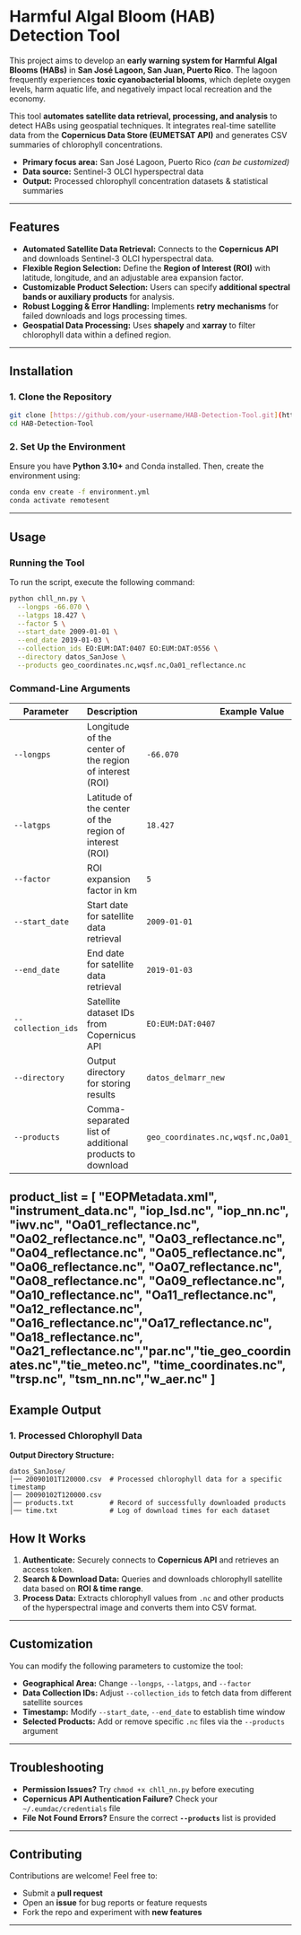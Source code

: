 # **Harmful Algal Bloom (HAB) Detection Tool**  

This project aims to develop an **early warning system for Harmful Algal Blooms (HABs)** in **San José Lagoon, San Juan, Puerto Rico**. The lagoon frequently experiences **toxic cyanobacterial blooms**, which deplete oxygen levels, harm aquatic life, and negatively impact local recreation and the economy.

This tool **automates satellite data retrieval, processing, and analysis** to detect HABs using geospatial techniques. It integrates real-time satellite data from the **Copernicus Data Store (EUMETSAT API)** and generates CSV summaries of chlorophyll concentrations.

- **Primary focus area:** San José Lagoon, Puerto Rico *(can be customized)*  
- **Data source:** Sentinel-3 OLCI hyperspectral data  
- **Output:** Processed chlorophyll concentration datasets & statistical summaries  

---

## **Features**  

- **Automated Satellite Data Retrieval:** Connects to the **Copernicus API** and downloads Sentinel-3 OLCI hyperspectral data.
- **Flexible Region Selection:** Define the **Region of Interest (ROI)** with latitude, longitude, and an adjustable area expansion factor.
- **Customizable Product Selection:** Users can specify **additional spectral bands or auxiliary products** for analysis.
- **Robust Logging & Error Handling:** Implements **retry mechanisms** for failed downloads and logs processing times.
- **Geospatial Data Processing:** Uses **shapely** and **xarray** to filter chlorophyll data within a defined region.

---

## **Installation**  

### **1. Clone the Repository**  
```bash
git clone [https://github.com/your-username/HAB-Detection-Tool.git](https://github.com/JhonJHerrera/Harmful-Algal-Bloom-HAB-Detection-and-Prediction-System.git)
cd HAB-Detection-Tool
 ```

### **2. Set Up the Environment**  
Ensure you have **Python 3.10+** and Conda installed. Then, create the environment using:  
```bash
conda env create -f environment.yml
conda activate remotesent
```
---

## **Usage**  

### **Running the Tool**  
To run the script, execute the following command:  
```bash
python chll_nn.py \
  --longps -66.070 \
  --latgps 18.427 \
  --factor 5 \
  --start_date 2009-01-01 \
  --end_date 2019-01-03 \
  --collection_ids EO:EUM:DAT:0407 EO:EUM:DAT:0556 \
  --directory datos_SanJose \
  --products geo_coordinates.nc,wqsf.nc,Oa01_reflectance.nc
```

### **Command-Line Arguments**  
| Parameter        | Description                                              | Example Value |
|-----------------|----------------------------------------------------------|--------------|
| `--longps`      | Longitude of the center of the region of interest (ROI)  | `-66.070`    |
| `--latgps`      | Latitude of the center of the region of interest (ROI)   | `18.427`     |
| `--factor`      | ROI expansion factor in km                               | `5`          |
| `--start_date`  | Start date for satellite data retrieval                  | `2009-01-01` |
| `--end_date`    | End date for satellite data retrieval                    | `2019-01-03` |
| `--collection_ids` | Satellite dataset IDs from Copernicus API             | `EO:EUM:DAT:0407` |
| `--directory`   | Output directory for storing results                     | `datos_delmarr_new` |
| `--products`    | Comma-separated list of additional products to download  | `geo_coordinates.nc,wqsf.nc,Oa01_reflectance.nc` |


product_list = [
        "EOPMetadata.xml", "instrument_data.nc",
        "iop_lsd.nc", "iop_nn.nc", "iwv.nc", "Oa01_reflectance.nc", "Oa02_reflectance.nc", 
        "Oa03_reflectance.nc", "Oa04_reflectance.nc", "Oa05_reflectance.nc", "Oa06_reflectance.nc", 
        "Oa07_reflectance.nc", "Oa08_reflectance.nc", "Oa09_reflectance.nc", "Oa10_reflectance.nc",
        "Oa11_reflectance.nc", "Oa12_reflectance.nc", "Oa16_reflectance.nc","Oa17_reflectance.nc",
        "Oa18_reflectance.nc", "Oa21_reflectance.nc","par.nc","tie_geo_coordinates.nc","tie_meteo.nc",
        "time_coordinates.nc", "trsp.nc",  "tsm_nn.nc","w_aer.nc"
    ]
---

## **Example Output**  

### **1. Processed Chlorophyll Data**  
**Output Directory Structure:**  
```
datos_SanJose/
│── 20090101T120000.csv  # Processed chlorophyll data for a specific timestamp
│── 20090102T120000.csv
│── products.txt         # Record of successfully downloaded products
│── time.txt             # Log of download times for each dataset

```

## **How It Works**  

1. **Authenticate:** Securely connects to **Copernicus API** and retrieves an access token.  
2. **Search & Download Data:** Queries and downloads chlorophyll satellite data based on **ROI & time range**.  
3. **Process Data:** Extracts chlorophyll values from `.nc` and other products of the hyperspectral image and converts them into CSV format.  

---

## **Customization**  

You can modify the following parameters to customize the tool:  

- **Geographical Area:** Change `--longps`, `--latgps`, and `--factor`  
- **Data Collection IDs:** Adjust `--collection_ids` to fetch data from different satellite sources  
- **Timestamp:** Modify `--start_date`, `--end_date` to establish time window 
- **Selected Products:** Add or remove specific `.nc` files via the `--products` argument  

---

## **Troubleshooting**  

- **Permission Issues?** Try `chmod +x chll_nn.py` before executing  
- **Copernicus API Authentication Failure?** Check your `~/.eumdac/credentials` file  
- **File Not Found Errors?** Ensure the correct **`--products`** list is provided  

---

## **Contributing**  

Contributions are welcome! Feel free to:  
- Submit a **pull request**  
- Open an **issue** for bug reports or feature requests  
- Fork the repo and experiment with **new features**  

---
